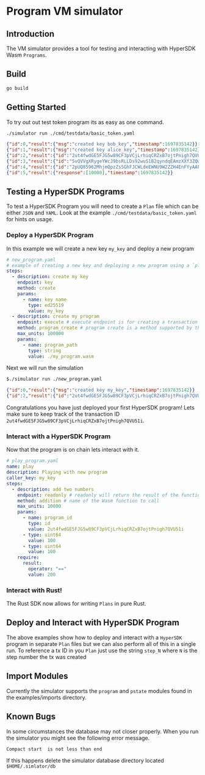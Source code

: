 # Program VM simulator

## Introduction

The VM simulator provides a tool for testing and interacting with HyperSDK Wasm
`Programs`.

## Build

```sh
go build
```

## Getting Started

To try out out test token program its as easy as one command.

```sh
./simulator run ./cmd/testdata/basic_token.yaml
```
```json
{"id":0,"result":{"msg":"created key bob_key","timestamp":1697835142}}
{"id":1,"result":{"msg":"created key alice_key","timestamp":1697835142}}
{"id":2,"result":{"id":"2ut4fwdGE5FJG5w89CF3pVCjLrhiqCRZxB7ojtPnigh7QVU51i","timestamp":1697835142}}
{"id":3,"result":{"id":"5vQVVgXRygeYWcJ9bsRLLDs92wuS1B2qyndqEAmzXXf3ZQwAq","timestamp":1697835142}}
{"id":4,"result":{"id":"2pUQ85962MhjmQpzZsSGhFJCWLdeEWNU9W2ZZH4EnFYyAAF4Qr","timestamp":1697835142}}
{"id":5,"result":{"response":[10000],"timestamp":1697835142}}
```

## Testing a HyperSDK Programs

To test a HyperSDK Program you will need to create a `Plan` file which can be
either `JSON` and `YAML`. Look at the example `./cmd/testdata/basic_token.yaml`
for hints on usage.

### Deploy a HyperSDK Program

In this example we will create a new key `my_key` and deploy a new program

```yaml
# new_program.yaml
# example of creating a new key and deploying a new program using a `plan` file
steps:
  - description: create my key
    endpoint: key
    method: create
    params:
      - name: key name
        type: ed25519
        value: my_key
  - description: create my program
    endpoint: execute # execute endpoint is for creating a transaction
    method: program_create # program create is a method supported by the simulator
    max_units: 100000
    params:
      - name: program_path
        type: string
        value: ./my_program.wasm
```

Next we will run the simulation

```sh
$./simulator run ./new_program.yaml
```
```json
{"id":0,"result":{"msg":"created key my_key","timestamp":1697835142}}
{"id":2,"result":{"id":"2ut4fwdGE5FJG5w89CF3pVCjLrhiqCRZxB7ojtPnigh7QVU51i","timestamp":1697835142}}
```

Congratulations you have just deployed your first HyperSDK program! Lets make
sure to keep track of the transaction ID
`2ut4fwdGE5FJG5w89CF3pVCjLrhiqCRZxB7ojtPnigh7QVU51i`.

### Interact with a HyperSDK Program

Now that the program is on chain lets interact with it.

```yaml
# play_program.yaml
name: play
description: Playing with new program
caller_key: my_key
steps:
  - description: add two numbers
    endpoint: readonly # readonly will return the result of the function
    method: addition # name of the Wasm function to call
    max_units: 10000
    params:
      - name: program_id
        type: id
        value: 2ut4fwdGE5FJG5w89CF3pVCjLrhiqCRZxB7ojtPnigh7QVU51i
      - type: uint64
        value: 100
      - type: uint64
        value: 100
    require:
      result:
        operator: "=="
        value: 200
```

### Interact with Rust!

The Rust SDK now allows for writing `Plans` in pure Rust.

## Deploy and Interact with HyperSDK Program

The above examples show how to deploy and interact with a `HyperSDK` program in
separate `Plan`  files but we can also perform all of this in a single run. To reference a tx ID in you `Plan` just use the string `step_N` where `N` is the step number the tx was created


## Import Modules

Currently the simulator supports the `program` and `pstate` modules found in the
examples/imports directory.

## Known Bugs

In some circumstances the database may not closer properly. When you run the
simulator you might see the following error message.

`Compact start  is not less than end`

If this happens delete the simulator database directory located
`$HOME/.simlator/db`